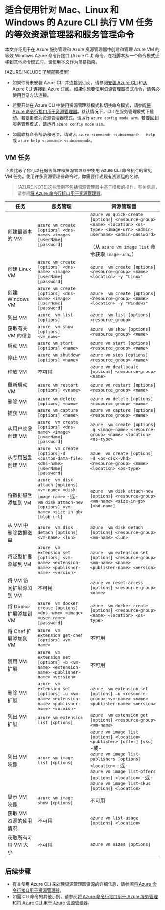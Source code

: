 <properties
	pageTitle="VM 任务的等效 Azure CLI 命令 | Windows Azure"
	description="用于在 Azure 资源管理器和 Azure 服务管理模式下创建和管理 Azure VM 的等效 Azure CLI 命令"
	services="virtual-machines"
	documentationCenter=""
	authors="dlepow"
	manager="timlt"
	editor=""
	tags="azure-resource-manager,azure-service-management"/>

<tags
	ms.service="virtual-machines"
	ms.date="08/28/2015"
	wacn.date="12/31/2015"/>


# 适合使用针对 Mac、Linux 和 Windows 的 Azure CLI 执行 VM 任务的等效资源管理器和服务管理命令
本文介绍用于在 Azure 服务管理和 Azure 资源管理器中创建和管理 Azure VM 的等效 Windows Azure 命令行接口 (Azure CLI) 命令。在将脚本从一个命令模式迁移到其他命令模式时，请使用本文作为简易指南。

[AZURE.INCLUDE [了解部署模型](../includes/learn-about-deployment-models-both-include.md)]



* 如果你尚未安装 Azure CLI 并连接到订阅，请参阅[安装 Azure CLI](/documentation/articles/xplat-cli-install) 和[从 Azure CLI 连接到 Azure 订阅](/documentation/articles/xplat-cli-connect)。如果你想要使用资源管理器模式命令，请务必使用登录方法连接。

* 若要开始在 Azure CLI 中使用资源管理器模式和切换命令模式，请参阅[将 Azure 命令行接口用于资源管理器](/documentation/articles/xplat-cli-azure-resource-manager)。默认情况下，CLI 在服务管理模式下启动。若要更改为资源管理器模式，请运行 `azure config mode arm`。若要回到服务管理模式，请运行 `azure config mode asm`。

* 如需联机命令帮助和选项，请键入 `azure <command> <subcommand> --help` 或 `azure help <command> <subcommand>`。

## VM 任务
下表比较了你可以在服务管理和资源管理器中使用 Azure CLI 命令执行的常见 VM 任务。使用许多资源管理器命令时，你需要传递现有资源组的名称。

> [AZURE.NOTE]这些示例不包括资源管理器中基于模板的操作。有关信息，请参阅[将 Azure 命令行接口用于资源管理器](/documentation/articles/xplat-cli-azure-resource-manager)。

任务 | 服务管理 | 资源管理器
-------------- | ----------- | -------------------------
创建最基本的 VM | `azure vm create [options] <dns-name> <image> [userName] [password]` | `azure vm quick-create [options] <resource-group> <name> <location> <os-type> <image-urn> <admin-username> <admin-password>`<br/><br/>（从 `azure vm image list` 命令获取 `image-urn`。）
创建 Linux VM | `azure vm create [options] <dns-name> <image> [userName] [password]` | `azure  vm create [options] <resource-group> <name> <location> -y "Linux"`
创建 Windows VM | `azure vm create [options] <dns-name> <image> [userName] [password]` | `azure  vm create [options] <resource-group> <name> <location> -y "Windows"`
列出 VM | `azure  vm list [options]` | `azure  vm list [options] <resource_group>`
获取有关 VM 的信息 | `azure  vm show [options] <vm_name>` | `azure  vm show [options] <resource_group> <name>`
启动 VM | `azure vm start [options] <name>` | `azure vm start [options] <resource_group> <name>`
停止 VM | `azure vm shutdown [options] <name>` | `azure vm stop [options] <resource_group> <name>`
释放 VM | 不可用 | `azure vm deallocate [options] <resource-group> <name>`
重新启动 VM | `azure vm restart [options] <vname>` | `azure vm restart [options] <resource_group> <name>`
删除 VM | `azure vm delete [options] <name>` | `azure vm delete [options] <resource_group> <name>`
捕获 VM | `azure vm capture [options] <name>` | `azure vm capture [options] <resource_group> <name>`
从用户映像创建 VM | `azure  vm create [options] <dns-name> <image> [userName] [password]` | `azure  vm create [options] –q <image-name> <resource-group> <name> <location> <os-type>`
从专用磁盘创建 VM | `azure  vm create [options]-d <custom-data-file> <dns-name> [userName] [password]` | `azue  vm create [options] –d <os-disk-vhd> <resource-group> <name> <location> <os-type>`
将数据磁盘添加到 VM | `azure  vm disk attach [options] <vm-name> <disk-image-name>` -或- <br/> `vm disk attach-new [options] <vm-name> <size-in-gb> [blob-url]` | `azure  vm disk attach-new [options] <resource-group> <vm-name> <size-in-gb> [vhd-name]`
从 VM 中删除数据磁盘 | `azure  vm disk detach [options] <vm-name> <lun>` | `azure  vm disk detach [options] <resource-group> <vm-name> <lun>`
将泛型扩展添加到 VM | `azure  vm extension set [options] <vm-name> <extension-name> <publisher-name> <version>` | `azure  vm extension set [options] <resource-group> <vm-name> <name> <publisher-name> <version>`
将 VM 访问扩展添加到 VM | 不可用 | `azure vm reset-access [options] <resource-group> <name>`
将 Docker 扩展添加到 VM | `azure  vm docker create [options] <dns-name> <image> <user-name> [password]` | `azure  vm docker create [options] <resource-group> <name> <location> <os-type>`
将 Chef 扩展添加到 VM | `azure  vm extension get-chef [options] <vm-name>` | 不可用
禁用 VM 扩展 | `azure  vm extension set [options] –b <vm-name> <extension-name> <publisher-name> <version>` | 不可用
删除 VM 扩展 | `azure  vm extension set [options] –u <vm-name> <extension-name> <publisher-name> <version>` | `azure  vm extension set [options] –u <resource-group> <vm-name> <name> <publisher-name> <version>`
列出 VM 扩展 | `azure vm extension list [options]` | `azure  vm extension get [options] <resource-group> <vm-name>`
列出 VM 映像 | `azure vm image list [options]` | `azure vm image list [options] <location> <publisher> [offer] [sku]` -或- <br/> `azure vm image list-publishers [options] <location>` -或- <br/> `azure vm image list-offers [options] <location>` -或- <br/> `azure vm image list-skus [options] <location>`
显示 VM 映像 | `azure vm image show [options]` | 不可用
获取 VM 资源的使用情况 | 不可用 | `azure vm list-usage [options] <location>`
获取所有可用 VM 大小 | 不可用 | `azure vm sizes [options]`


## 后续步骤

* 有关使用 Azure CLI 来处理资源管理器资源的详细信息，请参阅[将 Azure 命令行接口用于资源管理器](/documentation/articles/xplat-cli-azure-resource-manager)。
* 如需 CLI 命令的其他示例，请参阅[将 Azure 命令行接口用于 Azure 服务管理](/documentation/articles/virtual-machines-command-line-tools)和[将 Azure CLI 用于 Azure 资源管理器](/documentation/articles/azure-cli-arm-commands)。

<!---HONumber=Mooncake_1221_2015-->